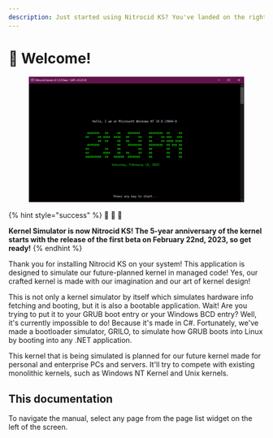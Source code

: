 ```yaml
---
description: Just started using Nitrocid KS? You've landed on the right place!
---
```


# 👋 Welcome!

<figure><img src=".gitbook/assets/image (1).png" alt=""><figcaption></figcaption></figure>

{% hint style="success" %}
🎊 🎊 🎊

**Kernel Simulator is now Nitrocid KS! The 5-year anniversary of the kernel starts with the release of the first beta on February 22nd, 2023, so get ready!**
{% endhint %}

Thank you for installing Nitrocid KS on your system! This application is designed to simulate our future-planned kernel in managed code! Yes, our crafted kernel is made with our imagination and our art of kernel design!

This is not only a kernel simulator by itself which simulates hardware info fetching and booting, but it is also a bootable application. Wait! Are you trying to put it to your GRUB boot entry or your Windows BCD entry? Well, it's currently impossible to do! Because it's made in C#. Fortunately, we've made a bootloader simulator, GRILO, to simulate how GRUB boots into Linux by booting into any .NET application.

This kernel that is being simulated is planned for our future kernel made for personal and enterprise PCs and servers. It'll try to compete with existing monolithic kernels, such as Windows NT Kernel and Unix kernels.

## This documentation

To navigate the manual, select any page from the page list widget on the left of the screen.
